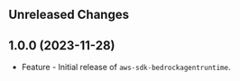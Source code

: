 Unreleased Changes
------------------

1.0.0 (2023-11-28)
------------------

* Feature - Initial release of `aws-sdk-bedrockagentruntime`.

